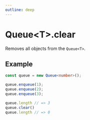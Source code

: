 ```yaml
---
outline: deep
---
```


# **Queue&lt;T&gt;.clear**

Removes all objects from the `Queue<T>`.

## ****Example****

```typescript
const queue = new Queue<number>();

queue.enqueue(1);
queue.enqueue(2);
queue.enqueue(3);

queue.length // => 3
queue.clear()
queue.length // => 0
```

